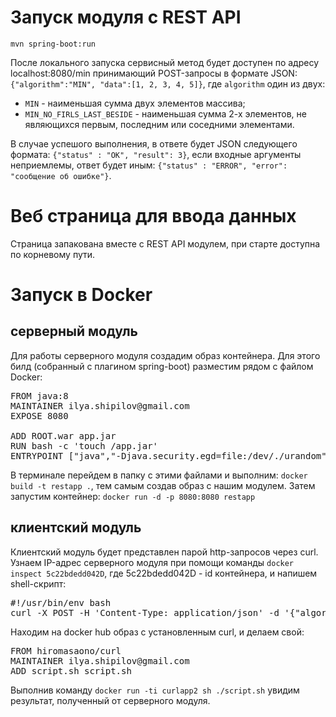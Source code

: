 # Запуск модуля с REST API

<code>mvn spring-boot:run</code>

После локального запуска сервисный метод будет доступен по адресу localhost:8080/min принимающий POST-запросы в формате JSON:
<code>{"algorithm":"MIN", "data":[1, 2, 3, 4, 5]}</code>, где <code>algorithm</code> один из двух: 
* <code>MIN</code> - наименьшая сумма двух элементов массива;
* <code>MIN_NO_FIRLS_LAST_BESIDE</code> - наименьшая сумма 2-х элементов, не являющихся первым, последним или соседними элементами.

В случае успешого выполнения, в ответе будет JSON следующего формата: <code>{"status" : "OK", "result": 3}</code>,
если входные аргументы неприемлемы, ответ будет иным: <code>{"status" : "ERROR", "error": "сообщение об ошибке"}</code>.

# Веб страница для ввода данных

Страница запакована вместе с REST API модулем, при старте доступна по корневому пути.

# Запуск в Docker

## серверный модуль

Для работы серверного модуля создадим образ контейнера. Для этого билд (собранный с плагином spring-boot) разместим рядом с файлом Docker:
<pre>
FROM java:8
MAINTAINER ilya.shipilov@gmail.com
EXPOSE 8080

ADD ROOT.war app.jar
RUN bash -c 'touch /app.jar'
ENTRYPOINT ["java","-Djava.security.egd=file:/dev/./urandom","-Dspring.profiles.active=container","-jar","/app.jar"]
</pre>

В терминале перейдем в папку с этими файлами и выполним: <code>docker build -t restapp .</code>, тем самым создав образ с нашим модулем.
Затем запустим контейнер: <code>docker run -d -p 8080:8080 restapp</code>

## клиентский модуль

Клиентский модуль будет представлен парой http-запросов через curl.
Узнаем IP-адрес серверного модуля при помощи команды <code>docker inspect 5c22bdedd042D</code>, где 5c22bdedd042D - id контейнера, и
напишем shell-скрипт:
<pre>
#!/usr/bin/env bash
curl -X POST -H 'Content-Type: application/json' -d '{"algorithm":"MIN","data":[1,2,5,3,4]}' http://172.17.0.2:8080/min
</pre>

Находим на docker hub образ с установленным curl, и делаем свой:
<pre>
FROM hiromasaono/curl
MAINTAINER ilya.shipilov@gmail.com
ADD script.sh script.sh
</pre>

Выполнив команду <code>docker run -ti curlapp2 sh ./script.sh</code> увидим результат, полученный от серверного модуля.
